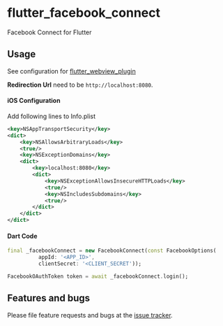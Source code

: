 # flutter_facebook_connect

Facebook Connect for Flutter

## Usage

See configuration for [flutter_webview_plugin](https://github.com/dart-flitter/flutter_webview_plugin)
 
**Redirection Url** need to be `http://localhost:8080`.

#### iOS Configuration

Add following lines to Info.plist

```xml
<key>NSAppTransportSecurity</key>
<dict>
    <key>NSAllowsArbitraryLoads</key>
    <true/>
    <key>NSExceptionDomains</key>
    <dict>
        <key>localhost:8080</key>
        <dict>
            <key>NSExceptionAllowsInsecureHTTPLoads</key>
            <true/>
            <key>NSIncludesSubdomains</key>
            <true/>
        </dict>
    </dict>
</dict>
```
   

#### Dart Code

```dart
final _facebookConnect = new FacebookConnect(const FacebookOptions(
          appId: '<APP_ID>',
          clientSecret: '<CLIENT_SECRET'));

FacebookOAuthToken token = await _facebookConnect.login();
```

## Features and bugs

Please file feature requests and bugs at the [issue tracker][tracker].

[tracker]: https://github.com/lejard-h/flutter_facebook_connect/issues/
